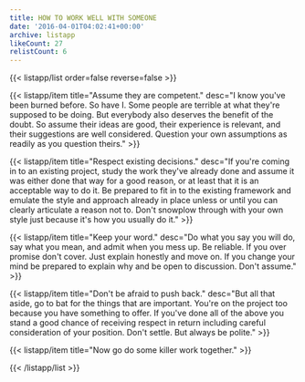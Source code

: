 ```yaml
---
title: HOW TO WORK WELL WITH SOMEONE
date: '2016-04-01T04:02:41+00:00'
archive: listapp
likeCount: 27
relistCount: 6
---
```


<!--more-->

{{< listapp/list order=false reverse=false >}}

   {{< listapp/item title="Assume they are competent."
      desc="I know you've been burned before. So have I. Some people are terrible at what they're supposed to be doing. But everybody also deserves the benefit of the doubt. So assume their ideas are good, their experience is relevant, and their suggestions are well considered. Question your own assumptions as readily as you question theirs." >}}

   {{< listapp/item title="Respect existing decisions."
      desc="If you're coming in to an existing project, study the work they've already done and assume it was either done that way for a good reason, or at least that it is an acceptable way to do it. Be prepared to fit in to the existing framework and emulate the style and approach already in place unless or until you can clearly articulate a reason not to. Don't snowplow through with your own style just because it's how you usually do it." >}}

   {{< listapp/item title="Keep your word."
      desc="Do what you say you will do, say what you mean, and admit when you mess up. Be reliable. If you over promise don't cover. Just explain honestly and move on. If you change your mind be prepared to explain why and be open to discussion. Don't assume." >}}

   {{< listapp/item title="Don't be afraid to push back."
      desc="But all that aside, go to bat for the things that are important. You're on the project too because you have something to offer. If you've done all of the above you stand a good chance of receiving respect in return including careful consideration of your position. Don't settle. But always be polite." >}}

   {{< listapp/item title="Now go do some killer work together." >}}

{{< /listapp/list >}}
